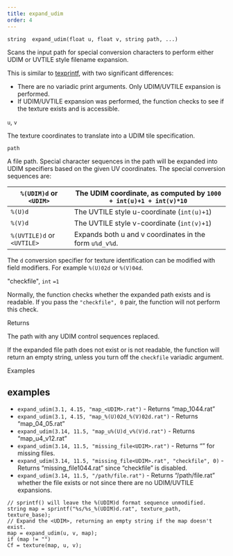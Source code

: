 ```yaml
---
title: expand_udim
order: 4
---
```

`string  expand_udim(float u, float v, string path, ...)`

Scans the input path for special conversion characters to perform either UDIM
or UVTILE style filename expansion.

This is similar to [texprintf](texprintf.html "Similar to sprintf, but does expansion of UDIM or UVTILE texture filename expansion."), with two significant differences:

- There are no variadic print arguments. Only UDIM/UVTILE expansion is performed.
- If UDIM/UVTILE expansion was performed, the function checks to see if the texture exists and is accessible.

`u`, `v`

The texture coordinates to translate into a UDIM tile specification.

`path`

A file path. Special character sequences in the path will be expanded into UDIM specifiers based on the given UV coordinates. The special conversion sequences are:

| `%(UDIM)d` or `<UDIM>` | The UDIM coordinate, as computed by `1000 + int(u)+1 + int(v)*10` |
| --- | --- |
| `%(U)d` | The UVTILE style u-coordinate (`int(u)+1`) |
| `%(V)d` | The UVTILE style v-coordinate (`int(v)+1`) |
| `%(UVTILE)d` or `<UVTILE>` | Expands both u and v coordinates in the form `u%d_v%d`. |

The `d` conversion specifier for texture identification can be modified with
field modifiers. For example `%(U)02d` or `%(V)04d`.

"checkfile",
`int`
`=1`

Normally, the function checks whether the expanded path exists and is readable. If you pass the `"checkfile", 0` pair, the function will not perform this check.

Returns

The path with any UDIM control sequences replaced.

If the expanded file path does not exist or is not readable, the function will return an empty string, unless you turn off the `checkfile` variadic argument.

Examples

## examples

- `expand_udim(3.1, 4.15, "map_<UDIM>.rat")` - Returns “map_1044.rat”
- `expand_udim(3.1, 4.15, "map_%(U)02d_%(V)02d.rat")` - Returns “map_04_05.rat”
- `expand_udim(3.14, 11.5, "map_u%(U)d_v%(V)d.rat")` - Returns “map_u4_v12.rat”
- `expand_udim(3.14, 11.5, "missing_file<UDIM>.rat")` - Returns “” for missing files.
- `expand_udim(3.14, 11.5, "missing_file<UDIM>.rat", "checkfile", 0)` - Returns “missing_file1044.rat” since “checkfile” is disabled.
- `expand_udim(3.14, 11.5, "/path/file.rat")` - Returns “/path/file.rat” whether the file exists or not since there are no UDIM/UVTILE expansions.

```vex
// sprintf() will leave the %(UDIM)d format sequence unmodified.
string map = sprintf("%s/%s_%(UDIM)d.rat", texture_path, texture_base);
// Expand the <UDIM>, returning an empty string if the map doesn't exist.
map = expand_udim(u, v, map);
if (map != "")
Cf = texture(map, u, v);

```
